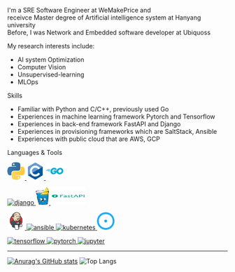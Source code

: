 <!--
**ideyedi/ideyedi** is a ✨ _special_ ✨ repository because its `README.md` (this file) appears on your GitHub profile.

Here are some ideas to get you started:

### Hi there 👋
- I’m working on WeMakePrice
- currently studying Machine Learning
- Recommended system, unsupervised-learning
- 🔭 I’m currently working on ...
- 🌱 I’m currently learning ...
- 👯 I’m looking to collaborate on ...
- 🤔 I’m looking for help with ...
- 💬 Ask me about ...
- 📫 How to reach me: ...
- 😄 Pronouns: ...
- ⚡ Fun fact: ...
-->

I'm a SRE Software Engineer at WeMakePrice and  
receivce Master degree of Artificial intelligence system at Hanyang university  
Before, I was Network and Embedded software developer at Ubiquoss

My research interests include:  
- AI system Optimization  
- Computer Vision  
- Unsupervised-learning  
- MLOps  

Skills  
- Familiar with Python and C/C++, previously used Go
- Experiences in machine learning framework Pytorch and Tensorflow  
- Experiences in back-end framework FastAPI and Django
- Experiences in provisioning frameworks which are SaltStack, Ansible  
- Experiences with public cloud that are AWS, GCP

Languages & Tools  
<p align="left">

<!-- Language -->
<a href="https://www.python.org" target="_blank" rel="noreferrer"> <img src="https://github.com/ideyedi/ideyedi/blob/main/logos/python.png" alt="python" width="40" height="40"/> </a>
<a href="https://www.cprogramming.com/" target="_blank" rel="noreferrer"> <img src="https://raw.githubusercontent.com/devicons/devicon/master/icons/c/c-original.svg" alt="c" width="40" height="40"/> </a>
<a href="https://go.dev" target="_blank" rel="noreferrer"> <img src="https://github.com/ideyedi/ideyedi/blob/main/logos/golang-icon.svg" alt="go" width="40" height="40"/> </a>  

<!-- Framework -->
<a href="https://www.djangoproject.com" target="_blank" rel="noreferrer"> <img src="https://www.vectorlogo.zone/logos/djangoproject/djangoproject-icon.svg" alt="django" width="40" height="40"/> </a>
<a href="https://github.com/gin-gonic/gin" target="_blank" rel="noreferrer"> <img src="https://github.com/ideyedi/ideyedi/blob/main/logos/go-gin-icon.png" alt="gin" width="30" height="40"/> </a>
<a href="https://fastapi.tiangolo.com/ko/" target="_blank" rel="noreferrer"> <img src="https://github.com/ideyedi/ideyedi/blob/main/logos/fastapi.svg" alt="fastapi" width="80" height="40"/> </a>  

<!-- Tools -->
<a href="https://www.jenkins.io" target="_blank" rel="noreferrer"> <img src="https://github.com/ideyedi/ideyedi/blob/main/logos/jenkins-icon.svg" alt="jenkins" width="40" height="40"/> </a>
<a href="https://www.ansible.com" target="_blank" rel="noreferrer"> <img src="https://www.vectorlogo.zone/logos/ansible/ansible-icon.svg" alt="ansible" width="40" height="40"/> </a>
<a href="https://kubernetes.io" target="_blank" rel="noreferrer"> <img src="https://www.vectorlogo.zone/logos/kubernetes/kubernetes-icon.svg" alt="kubernetes" width="40" height="40"/> </a>
<a href="https://github.com/pinpoint-apm/pinpoint" target="_blank" rel="noreferrer"> <img src="https://github.com/ideyedi/ideyedi/blob/main/logos/pinpoint-icon.png" alt="pinpoint" width="40" height="40"/> </a>  

<!-- AI -->
<a href="https://www.tensorflow.org" target="_blank" rel="noreferrer"> <img src="https://www.vectorlogo.zone/logos/tensorflow/tensorflow-icon.svg" alt="tensorflow" width="40" height="40"/> </a>
<a href="https://pytorch.org" target="_blank" rel="noreferrer"> <img src="https://www.vectorlogo.zone/logos/pytorch/pytorch-icon.svg" alt="pytorch" width="40" height="40"/> </a>
<a href="https://jupyter.org" target="_blank" rel="noreferrer"> <img src="https://www.vectorlogo.zone/logos/jupyter/jupyter-ar21.svg" alt="jupyter" width="80" height="40"/> </a>  

</p>

----
[![Anurag's GitHub stats](https://github-readme-stats.vercel.app/api?username=ideyedi&show_icons=true&theme=cobalt)](https://github.com/anuraghazra/github-readme-stats)
![Top Langs](https://github-readme-stats.vercel.app/api/top-langs/?username=ideyedi&langs_count=4&theme=cobalt)  
